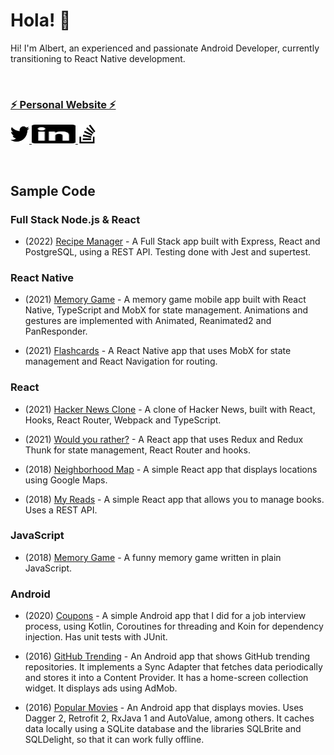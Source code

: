 # Hola! 👋

Hi! I'm Albert, an experienced and passionate Android Developer, currently transitioning to React Native development.

<br>

### [⚡ Personal Website ⚡](https://albert.vc/)

<!-- icons from https://simpleicons.org -->
<p>
  <a href="https://twitter.com/AlbertVilaCalvo">
    <img src="img/twitter.svg" alt="Twitter" height="30px" width="30px" />
  </a>
  <a href="https://www.linkedin.com/in/albertvilacalvo/">
    <img src="img/linkedin.svg" alt="LinkedIn" height="30px" width="70px" />
  </a>
  <a href="https://stackoverflow.com/users/4034572/albert-vila-calvo">
    <img src="img/stackoverflow.svg" alt="StackOverflow" height="30px" width="30px" />
  </a>
</p>

<br>

## Sample Code

### Full Stack Node.js & React

- (2022) [Recipe Manager](https://github.com/AlbertVilaCalvo/FullStack-Node-React-Recipe-REST) - A Full Stack app built with Express, React and PostgreSQL, using a REST API. Testing done with Jest and supertest.

### React Native

- (2021) [Memory Game](https://github.com/AlbertVilaCalvo/React-Native-Memory-Game) - A memory game mobile app built with React Native, TypeScript and MobX for state management. Animations and gestures are implemented with Animated, Reanimated2 and PanResponder.

- (2021) [Flashcards](https://github.com/AlbertVilaCalvo/React-Native-MobX-Udacity-Flashcards) - A React Native app that uses MobX for state management and React Navigation for routing.

### React

- (2021) [Hacker News Clone](https://github.com/AlbertVilaCalvo/React-HackerNews) - A clone of Hacker News, built with React, Hooks, React Router, Webpack and TypeScript.

- (2021) [Would you rather?](https://github.com/AlbertVilaCalvo/React-Redux-Udacity-WouldYouRather) - A React app that uses Redux and Redux Thunk for state management, React Router and hooks.

- (2018) [Neighborhood Map](https://github.com/AlbertVilaCalvo/React-Udacity-Neighborhood-Map) - A simple React app that displays locations using Google Maps.

- (2018) [My Reads](https://github.com/AlbertVilaCalvo/React-Udacity-MyReads) - A simple React app that allows you to manage books. Uses a REST API.

### JavaScript

- (2018) [Memory Game](https://github.com/AlbertVilaCalvo/JavaScript-Udacity-Memory-Game) - A funny memory game written in plain JavaScript.

### Android

- (2020) [Coupons](https://github.com/AlbertVilaCalvo/Android-Coupons-Kotlin-Coroutines) - A simple Android app that I did for a job interview process, using Kotlin, Coroutines for threading and Koin for dependency injection. Has unit tests with JUnit.

- (2016) [GitHub Trending](https://github.com/AlbertVilaCalvo/Android-Udacity-GitHub-Trending) - An Android app that shows GitHub trending repositories. It implements a Sync Adapter that fetches data periodically and stores it into a Content Provider. It has a home-screen collection widget. It displays ads using AdMob.

- (2016) [Popular Movies](https://github.com/AlbertVilaCalvo/Android-Udacity-Popular-Movies) - An Android app that displays movies. Uses Dagger 2, Retrofit 2, RxJava 1 and AutoValue, among others. It caches data locally using a SQLite database and the libraries SQLBrite and SQLDelight, so that it can work fully offline.


<!--
**AlbertVilaCalvo/AlbertVilaCalvo** is a ✨ _special_ ✨ repository because its `README.md` (this file) appears on your GitHub profile.

Here are some ideas to get you started:

- 🔭 I’m currently working on ...
- 🌱 I’m currently learning ...
- 👯 I’m looking to collaborate on ...
- 🤔 I’m looking for help with ...
- 💬 Ask me about ...
- 📫 How to reach me: ...
- 😄 Pronouns: ...
- ⚡ Fun fact: ...
-->
